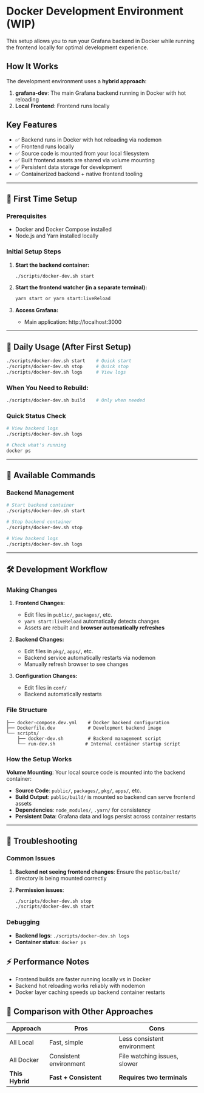 # Docker Development Environment (WIP)

This setup allows you to run your Grafana backend in Docker while running the frontend locally for optimal development experience.

## How It Works

The development environment uses a **hybrid approach**:

1. **grafana-dev**: The main Grafana backend running in Docker with hot reloading
2. **Local Frontend**: Frontend runs locally

## Key Features

- ✅ Backend runs in Docker with hot reloading via nodemon
- ✅ Frontend runs locally
- ✅ Source code is mounted from your local filesystem
- ✅ Built frontend assets are shared via volume mounting
- ✅ Persistent data storage for development
- ✅ Containerized backend + native frontend tooling

---

## 🚀 First Time Setup

### Prerequisites

- Docker and Docker Compose installed
- Node.js and Yarn installed locally

### Initial Setup Steps

1. **Start the backend container:**

   ```bash
   ./scripts/docker-dev.sh start
   ```

2. **Start the frontend watcher (in a separate terminal):**

   ```bash
   yarn start or yarn start:liveReload
   ```

3. **Access Grafana:**

   - Main application: http://localhost:3000

---

## 📅 Daily Usage (After First Setup)

```bash
./scripts/docker-dev.sh start    # Quick start
./scripts/docker-dev.sh stop     # Quick stop
./scripts/docker-dev.sh logs     # View logs
```

### When You Need to Rebuild:

```bash
./scripts/docker-dev.sh build    # Only when needed
```

### Quick Status Check

```bash
# View backend logs
./scripts/docker-dev.sh logs

# Check what's running
docker ps
```

---

## 🔧 Available Commands

### Backend Management

```bash
# Start backend container
./scripts/docker-dev.sh start

# Stop backend container
./scripts/docker-dev.sh stop

# View backend logs
./scripts/docker-dev.sh logs
```

---

## 🛠 Development Workflow

### Making Changes

1. **Frontend Changes:**

   - Edit files in `public/`, `packages/`, etc.
   - `yarn start:liveReload` automatically detects changes
   - Assets are rebuilt and **browser automatically refreshes**

2. **Backend Changes:**

   - Edit files in `pkg/`, `apps/`, etc.
   - Backend service automatically restarts via nodemon
   - Manually refresh browser to see changes

3. **Configuration Changes:**
   - Edit files in `conf/`
   - Backend automatically restarts

### File Structure

```
├── docker-compose.dev.yml    # Docker backend configuration
├── Dockerfile.dev            # Development backend image
└── scripts/
    ├── docker-dev.sh         # Backend management script
    └── run-dev.sh           # Internal container startup script
```

### How the Setup Works

**Volume Mounting**: Your local source code is mounted into the backend container:

- **Source Code**: `public/`, `packages/`, `pkg/`, `apps/`, etc.
- **Build Output**: `public/build/` is mounted so backend can serve frontend assets
- **Dependencies**: `node_modules/`, `.yarn/` for consistency
- **Persistent Data**: Grafana data and logs persist across container restarts

---

## 🐛 Troubleshooting

### Common Issues

1. **Backend not seeing frontend changes**: Ensure the `public/build/` directory is being mounted correctly

2. **Permission issues**:

   ```bash
   ./scripts/docker-dev.sh stop
   ./scripts/docker-dev.sh start
   ```

### Debugging

- **Backend logs**: `./scripts/docker-dev.sh logs`
- **Container status**: `docker ps`

## ⚡ Performance Notes

- Frontend builds are faster running locally vs in Docker
- Backend hot reloading works reliably with nodemon
- Docker layer caching speeds up backend container restarts

## 🔄 Comparison with Other Approaches

| Approach        | Pros                   | Cons                         |
| --------------- | ---------------------- | ---------------------------- |
| All Local       | Fast, simple           | Less consistent environment  |
| All Docker      | Consistent environment | File watching issues, slower |
| **This Hybrid** | **Fast + Consistent**  | **Requires two terminals**   |
